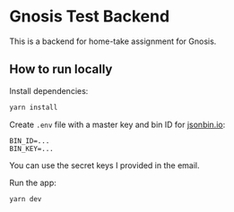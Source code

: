 # Gnosis Test Backend

This is a backend for home-take assignment for Gnosis.

## How to run locally

Install dependencies:

```sh
yarn install
```

Create `.env` file with a master key and bin ID for [jsonbin.io](https://jsonbin.io):

```
BIN_ID=...
BIN_KEY=...
```

You can use the secret keys I provided in the email.

Run the app:

```sh
yarn dev
```
